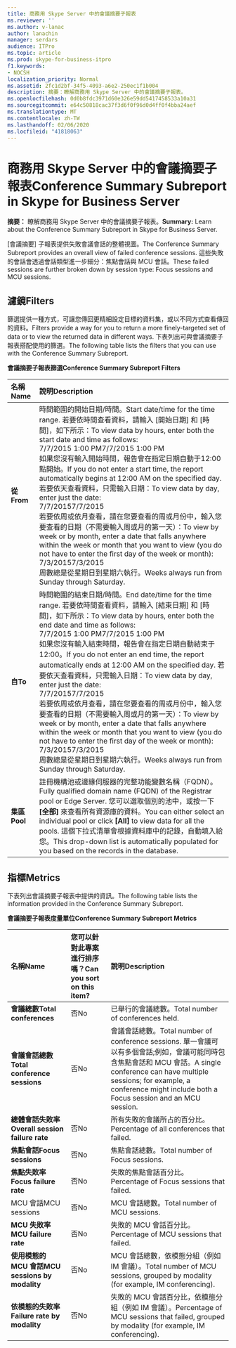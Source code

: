 ```yaml
---
title: 商務用 Skype Server 中的會議摘要子報表
ms.reviewer: ''
ms.author: v-lanac
author: lanachin
manager: serdars
audience: ITPro
ms.topic: article
ms.prod: skype-for-business-itpro
f1.keywords:
- NOCSH
localization_priority: Normal
ms.assetid: 2fc1d2bf-34f5-4093-a6e2-250ec1f1b004
description: 摘要：瞭解商務用 Skype Server 中的會議摘要子報表。
ms.openlocfilehash: 0d0b8fdc3971d60e326e59dd5417458533a10a31
ms.sourcegitcommit: e64c50818cac37f3d6f0f96d0d4ff0f4bba24aef
ms.translationtype: MT
ms.contentlocale: zh-TW
ms.lasthandoff: 02/06/2020
ms.locfileid: "41818063"
---
```

# <a name="conference-summary-subreport-in-skype-for-business-server"></a><span data-ttu-id="0a90f-103">商務用 Skype Server 中的會議摘要子報表</span><span class="sxs-lookup"><span data-stu-id="0a90f-103">Conference Summary Subreport in Skype for Business Server</span></span>
 
<span data-ttu-id="0a90f-104">**摘要：** 瞭解商務用 Skype Server 中的會議摘要子報表。</span><span class="sxs-lookup"><span data-stu-id="0a90f-104">**Summary:** Learn about the Conference Summary Subreport in Skype for Business Server.</span></span>
  
<span data-ttu-id="0a90f-105">[會議摘要] 子報表提供失敗會議會話的整體視圖。</span><span class="sxs-lookup"><span data-stu-id="0a90f-105">The Conference Summary Subreport provides an overall view of failed conference sessions.</span></span> <span data-ttu-id="0a90f-106">這些失敗的會話會透過會話類型進一步細分：焦點會話與 MCU 會話。</span><span class="sxs-lookup"><span data-stu-id="0a90f-106">These failed sessions are further broken down by session type: Focus sessions and MCU sessions.</span></span>
  
## <a name="filters"></a><span data-ttu-id="0a90f-107">濾鏡</span><span class="sxs-lookup"><span data-stu-id="0a90f-107">Filters</span></span>

<span data-ttu-id="0a90f-108">篩選提供一種方式，可讓您傳回更精細設定目標的資料集，或以不同方式查看傳回的資料。</span><span class="sxs-lookup"><span data-stu-id="0a90f-108">Filters provide a way for you to return a more finely-targeted set of data or to view the returned data in different ways.</span></span> <span data-ttu-id="0a90f-109">下表列出可與會議摘要子報表搭配使用的篩選。</span><span class="sxs-lookup"><span data-stu-id="0a90f-109">The following table lists the filters that you can use with the Conference Summary Subreport.</span></span>
  
<span data-ttu-id="0a90f-110">**會議摘要子報表篩選**</span><span class="sxs-lookup"><span data-stu-id="0a90f-110">**Conference Summary Subreport Filters**</span></span>

|<span data-ttu-id="0a90f-111">**名稱**</span><span class="sxs-lookup"><span data-stu-id="0a90f-111">**Name**</span></span>|<span data-ttu-id="0a90f-112">**說明**</span><span class="sxs-lookup"><span data-stu-id="0a90f-112">**Description**</span></span>|
|:-----|:-----|
|<span data-ttu-id="0a90f-113">**從**</span><span class="sxs-lookup"><span data-stu-id="0a90f-113">**From**</span></span> <br/> |<span data-ttu-id="0a90f-114">時間範圍的開始日期/時間。</span><span class="sxs-lookup"><span data-stu-id="0a90f-114">Start date/time for the time range.</span></span> <span data-ttu-id="0a90f-115">若要依時間查看資料，請輸入 [開始日期] 和 [時間]，如下所示：</span><span class="sxs-lookup"><span data-stu-id="0a90f-115">To view data by hours, enter both the start date and time as follows:</span></span>  <br/> <span data-ttu-id="0a90f-116">7/7/2015 1:00 PM</span><span class="sxs-lookup"><span data-stu-id="0a90f-116">7/7/2015 1:00 PM</span></span>  <br/> <span data-ttu-id="0a90f-117">如果您沒有輸入開始時間，報告會在指定日期自動于12:00 點開始。</span><span class="sxs-lookup"><span data-stu-id="0a90f-117">If you do not enter a start time, the report automatically begins at 12:00 AM on the specified day.</span></span> <span data-ttu-id="0a90f-118">若要依天查看資料，只需輸入日期：</span><span class="sxs-lookup"><span data-stu-id="0a90f-118">To view data by day, enter just the date:</span></span>  <br/> <span data-ttu-id="0a90f-119">7/7/2015</span><span class="sxs-lookup"><span data-stu-id="0a90f-119">7/7/2015</span></span>  <br/> <span data-ttu-id="0a90f-120">若要依周或依月查看，請在您要查看的周或月份中，輸入您要查看的日期（不需要輸入周或月的第一天）：</span><span class="sxs-lookup"><span data-stu-id="0a90f-120">To view by week or by month, enter a date that falls anywhere within the week or month that you want to view (you do not have to enter the first day of the week or month):</span></span>  <br/> <span data-ttu-id="0a90f-121">7/3/2015</span><span class="sxs-lookup"><span data-stu-id="0a90f-121">7/3/2015</span></span>  <br/> <span data-ttu-id="0a90f-122">周數總是從星期日到星期六執行。</span><span class="sxs-lookup"><span data-stu-id="0a90f-122">Weeks always run from Sunday through Saturday.</span></span>  <br/> |
|<span data-ttu-id="0a90f-123">**自**</span><span class="sxs-lookup"><span data-stu-id="0a90f-123">**To**</span></span> <br/> |<span data-ttu-id="0a90f-124">時間範圍的結束日期/時間。</span><span class="sxs-lookup"><span data-stu-id="0a90f-124">End date/time for the time range.</span></span> <span data-ttu-id="0a90f-125">若要依時間查看資料，請輸入 [結束日期] 和 [時間]，如下所示：</span><span class="sxs-lookup"><span data-stu-id="0a90f-125">To view data by hours, enter both the end date and time as follows:</span></span>  <br/> <span data-ttu-id="0a90f-126">7/7/2015 1:00 PM</span><span class="sxs-lookup"><span data-stu-id="0a90f-126">7/7/2015 1:00 PM</span></span>  <br/> <span data-ttu-id="0a90f-127">如果您沒有輸入結束時間，報告會在指定日期自動結束于12:00。</span><span class="sxs-lookup"><span data-stu-id="0a90f-127">If you do not enter an end time, the report automatically ends at 12:00 AM on the specified day.</span></span> <span data-ttu-id="0a90f-128">若要依天查看資料，只需輸入日期：</span><span class="sxs-lookup"><span data-stu-id="0a90f-128">To view data by day, enter just the date:</span></span>  <br/> <span data-ttu-id="0a90f-129">7/7/2015</span><span class="sxs-lookup"><span data-stu-id="0a90f-129">7/7/2015</span></span>  <br/> <span data-ttu-id="0a90f-130">若要依周或依月查看，請在您要查看的周或月份中，輸入您要查看的日期（不需要輸入周或月的第一天）：</span><span class="sxs-lookup"><span data-stu-id="0a90f-130">To view by week or by month, enter a date that falls anywhere within the week or month that you want to view (you do not have to enter the first day of the week or month):</span></span>  <br/> <span data-ttu-id="0a90f-131">7/3/2015</span><span class="sxs-lookup"><span data-stu-id="0a90f-131">7/3/2015</span></span>  <br/> <span data-ttu-id="0a90f-132">周數總是從星期日到星期六執行。</span><span class="sxs-lookup"><span data-stu-id="0a90f-132">Weeks always run from Sunday through Saturday.</span></span>  <br/> |
|<span data-ttu-id="0a90f-133">**集區**</span><span class="sxs-lookup"><span data-stu-id="0a90f-133">**Pool**</span></span> <br/> |<span data-ttu-id="0a90f-134">註冊機構池或邊緣伺服器的完整功能變數名稱（FQDN）。</span><span class="sxs-lookup"><span data-stu-id="0a90f-134">Fully qualified domain name (FQDN) of the Registrar pool or Edge Server.</span></span> <span data-ttu-id="0a90f-135">您可以選取個別的池中，或按一下 **[全部]** 來查看所有資源庫的資料。</span><span class="sxs-lookup"><span data-stu-id="0a90f-135">You can either select an individual pool or click **[All]** to view data for all the pools.</span></span> <span data-ttu-id="0a90f-136">這個下拉式清單會根據資料庫中的記錄，自動填入給您。</span><span class="sxs-lookup"><span data-stu-id="0a90f-136">This drop-down list is automatically populated for you based on the records in the database.</span></span> <br/> |
   
## <a name="metrics"></a><span data-ttu-id="0a90f-137">指標</span><span class="sxs-lookup"><span data-stu-id="0a90f-137">Metrics</span></span>

<span data-ttu-id="0a90f-138">下表列出會議摘要子報表中提供的資訊。</span><span class="sxs-lookup"><span data-stu-id="0a90f-138">The following table lists the information provided in the Conference Summary Subreport.</span></span>
  
<span data-ttu-id="0a90f-139">**會議摘要子報表度量單位**</span><span class="sxs-lookup"><span data-stu-id="0a90f-139">**Conference Summary Subreport Metrics**</span></span>

|<span data-ttu-id="0a90f-140">**名稱**</span><span class="sxs-lookup"><span data-stu-id="0a90f-140">**Name**</span></span>|<span data-ttu-id="0a90f-141">**您可以針對此專案進行排序嗎？**</span><span class="sxs-lookup"><span data-stu-id="0a90f-141">**Can you sort on this item?**</span></span>|<span data-ttu-id="0a90f-142">**說明**</span><span class="sxs-lookup"><span data-stu-id="0a90f-142">**Description**</span></span>|
|:-----|:-----|:-----|
|<span data-ttu-id="0a90f-143">**會議總數**</span><span class="sxs-lookup"><span data-stu-id="0a90f-143">**Total conferences**</span></span> <br/> |<span data-ttu-id="0a90f-144">否</span><span class="sxs-lookup"><span data-stu-id="0a90f-144">No</span></span>  <br/> |<span data-ttu-id="0a90f-145">已舉行的會議總數。</span><span class="sxs-lookup"><span data-stu-id="0a90f-145">Total number of conferences held.</span></span>  <br/> |
|<span data-ttu-id="0a90f-146">**會議會話總數**</span><span class="sxs-lookup"><span data-stu-id="0a90f-146">**Total conference sessions**</span></span> <br/> |<span data-ttu-id="0a90f-147">否</span><span class="sxs-lookup"><span data-stu-id="0a90f-147">No</span></span>  <br/> |<span data-ttu-id="0a90f-148">會議會話總數。</span><span class="sxs-lookup"><span data-stu-id="0a90f-148">Total number of conference sessions.</span></span> <span data-ttu-id="0a90f-149">單一會議可以有多個會話;例如，會議可能同時包含焦點會話和 MCU 會話。</span><span class="sxs-lookup"><span data-stu-id="0a90f-149">A single conference can have multiple sessions; for example, a conference might include both a Focus session and an MCU session.</span></span>  <br/> |
|<span data-ttu-id="0a90f-150">**總體會話失敗率**</span><span class="sxs-lookup"><span data-stu-id="0a90f-150">**Overall session failure rate**</span></span> <br/> |<span data-ttu-id="0a90f-151">否</span><span class="sxs-lookup"><span data-stu-id="0a90f-151">No</span></span>  <br/> |<span data-ttu-id="0a90f-152">所有失敗的會議所占的百分比。</span><span class="sxs-lookup"><span data-stu-id="0a90f-152">Percentage of all conferences that failed.</span></span>  <br/> |
|<span data-ttu-id="0a90f-153">**焦點會話**</span><span class="sxs-lookup"><span data-stu-id="0a90f-153">**Focus sessions**</span></span> <br/> |<span data-ttu-id="0a90f-154">否</span><span class="sxs-lookup"><span data-stu-id="0a90f-154">No</span></span>  <br/> |<span data-ttu-id="0a90f-155">焦點會話總數。</span><span class="sxs-lookup"><span data-stu-id="0a90f-155">Total number of Focus sessions.</span></span>  <br/> |
|<span data-ttu-id="0a90f-156">**焦點失敗率**</span><span class="sxs-lookup"><span data-stu-id="0a90f-156">**Focus failure rate**</span></span> <br/> |<span data-ttu-id="0a90f-157">否</span><span class="sxs-lookup"><span data-stu-id="0a90f-157">No</span></span>  <br/> |<span data-ttu-id="0a90f-158">失敗的焦點會話百分比。</span><span class="sxs-lookup"><span data-stu-id="0a90f-158">Percentage of Focus sessions that failed.</span></span>  <br/> |
|<span data-ttu-id="0a90f-159">MCU 會話</span><span class="sxs-lookup"><span data-stu-id="0a90f-159">MCU sessions</span></span>  <br/> |<span data-ttu-id="0a90f-160">否</span><span class="sxs-lookup"><span data-stu-id="0a90f-160">No</span></span>  <br/> |<span data-ttu-id="0a90f-161">MCU 會話總數。</span><span class="sxs-lookup"><span data-stu-id="0a90f-161">Total number of MCU sessions.</span></span>  <br/> |
|<span data-ttu-id="0a90f-162">**MCU 失敗率**</span><span class="sxs-lookup"><span data-stu-id="0a90f-162">**MCU failure rate**</span></span> <br/> |<span data-ttu-id="0a90f-163">否</span><span class="sxs-lookup"><span data-stu-id="0a90f-163">No</span></span>  <br/> |<span data-ttu-id="0a90f-164">失敗的 MCU 會話百分比。</span><span class="sxs-lookup"><span data-stu-id="0a90f-164">Percentage of MCU sessions that failed.</span></span>  <br/> |
|<span data-ttu-id="0a90f-165">**使用模態的 MCU 會話**</span><span class="sxs-lookup"><span data-stu-id="0a90f-165">**MCU sessions by modality**</span></span> <br/> |<span data-ttu-id="0a90f-166">否</span><span class="sxs-lookup"><span data-stu-id="0a90f-166">No</span></span>  <br/> |<span data-ttu-id="0a90f-167">MCU 會話總數，依模態分組（例如 IM 會議）。</span><span class="sxs-lookup"><span data-stu-id="0a90f-167">Total number of MCU sessions, grouped by modality (for example, IM conferencing).</span></span>  <br/> |
|<span data-ttu-id="0a90f-168">**依模態的失敗率**</span><span class="sxs-lookup"><span data-stu-id="0a90f-168">**Failure rate by modality**</span></span> <br/> |<span data-ttu-id="0a90f-169">否</span><span class="sxs-lookup"><span data-stu-id="0a90f-169">No</span></span>  <br/> |<span data-ttu-id="0a90f-170">失敗的 MCU 會話百分比，依模態分組（例如 IM 會議）。</span><span class="sxs-lookup"><span data-stu-id="0a90f-170">Percentage of MCU sessions that failed, grouped by modality (for example, IM conferencing).</span></span>  <br/> |
   

